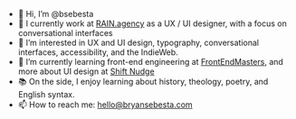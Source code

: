 - 👋 Hi, I’m @bsebesta
- 💪 I currently work at [RAIN.agency](https://rain.agency/) as a UX / UI designer, with a focus on conversational interfaces
- 👀 I’m interested in UX and UI design, typography, conversational interfaces, accessibility, and the IndieWeb.
- 🌱 I’m currently learning front-end engineering at [FrontEndMasters](https://frontendmasters.com/), and more about UI design at [Shift Nudge](https://shiftnudge.com/)
- 📚 On the side, I enjoy learning about history, theology, poetry, and English syntax.
- 📫 How to reach me: hello@bryansebesta.com

<!---
bsebesta/bsebesta is a ✨ special ✨ repository because its `README.md` (this file) appears on your GitHub profile.
You can click the Preview link to take a look at your changes.
--->
